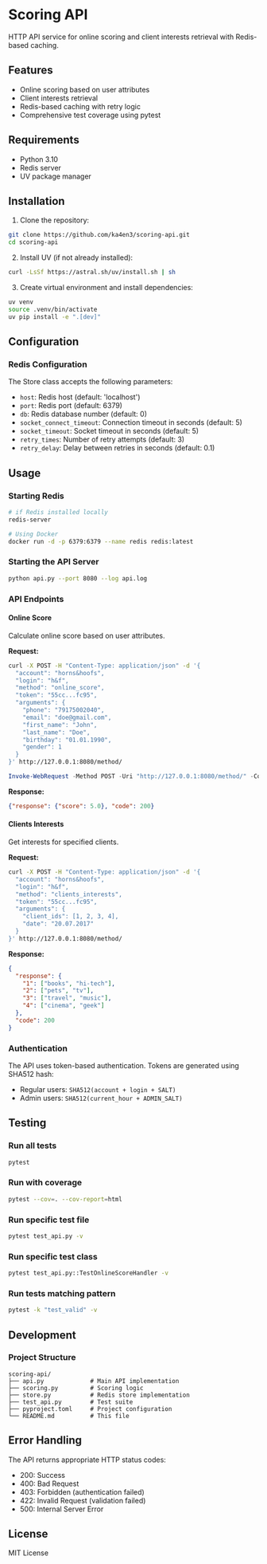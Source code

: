 # Scoring API

HTTP API service for online scoring and client interests retrieval with Redis-based caching.

## Features

- Online scoring based on user attributes
- Client interests retrieval
- Redis-based caching with retry logic
- Comprehensive test coverage using pytest

## Requirements

- Python 3.10
- Redis server
- UV package manager

## Installation

1. Clone the repository:
```bash
git clone https://github.com/ka4en3/scoring-api.git
cd scoring-api
```

2. Install UV (if not already installed):
```bash
curl -LsSf https://astral.sh/uv/install.sh | sh
```

3. Create virtual environment and install dependencies:
```bash
uv venv
source .venv/bin/activate  
uv pip install -e ".[dev]"
```

## Configuration

### Redis Configuration

The Store class accepts the following parameters:
- `host`: Redis host (default: 'localhost')
- `port`: Redis port (default: 6379)
- `db`: Redis database number (default: 0)
- `socket_connect_timeout`: Connection timeout in seconds (default: 5)
- `socket_timeout`: Socket timeout in seconds (default: 5)
- `retry_times`: Number of retry attempts (default: 3)
- `retry_delay`: Delay between retries in seconds (default: 0.1)

## Usage

### Starting Redis
```bash 
# if Redis installed locally
redis-server

# Using Docker
docker run -d -p 6379:6379 --name redis redis:latest
```

### Starting the API Server

```bash
python api.py --port 8080 --log api.log
```

### API Endpoints

#### Online Score

Calculate online score based on user attributes.

**Request:**
```bash
curl -X POST -H "Content-Type: application/json" -d '{
  "account": "horns&hoofs",
  "login": "h&f",
  "method": "online_score",
  "token": "55cc...fc95",
  "arguments": {
    "phone": "79175002040",
    "email": "doe@gmail.com",
    "first_name": "John",
    "last_name": "Doe",
    "birthday": "01.01.1990",
    "gender": 1
  }
}' http://127.0.0.1:8080/method/
```
```powershell
Invoke-WebRequest -Method POST -Uri "http://127.0.0.1:8080/method/" -ContentType "application/json" -Body '{"account": "horns&hoofs", "login": "h&f", "method": "online_score", "token": "55cc9ce545bcd144300fe9efc28e65d415b923ebb6be1e19d2750a2c03e80dd209a27954dca045e5bb12418e7d89b6d718a9e35af34e14e1d5bcd5a08f21fc95", "arguments": {"phone": "79175002040", "email": "john@doe.ru", "first_name": "John", "last_name": "Doe", "birthday": "01.01.1990", "gender": 1}}'
```

**Response:**
```json
{"response": {"score": 5.0}, "code": 200}
```

#### Clients Interests

Get interests for specified clients.

**Request:**
```bash
curl -X POST -H "Content-Type: application/json" -d '{
  "account": "horns&hoofs",
  "login": "h&f",
  "method": "clients_interests",
  "token": "55cc...fc95",
  "arguments": {
    "client_ids": [1, 2, 3, 4],
    "date": "20.07.2017"
  }
}' http://127.0.0.1:8080/method/
```

**Response:**
```json
{
  "response": {
    "1": ["books", "hi-tech"],
    "2": ["pets", "tv"],
    "3": ["travel", "music"],
    "4": ["cinema", "geek"]
  },
  "code": 200
}
```

### Authentication

The API uses token-based authentication. Tokens are generated using SHA512 hash:
- Regular users: `SHA512(account + login + SALT)`
- Admin users: `SHA512(current_hour + ADMIN_SALT)`

## Testing

### Run all tests
```bash
pytest
```

### Run with coverage
```bash
pytest --cov=. --cov-report=html
```

### Run specific test file
```bash
pytest test_api.py -v
```

### Run specific test class
```bash
pytest test_api.py::TestOnlineScoreHandler -v
```

### Run tests matching pattern
```bash
pytest -k "test_valid" -v
```

## Development

### Project Structure

```
scoring-api/
├── api.py             # Main API implementation
├── scoring.py         # Scoring logic
├── store.py           # Redis store implementation
├── test_api.py        # Test suite
├── pyproject.toml     # Project configuration
└── README.md          # This file
```

## Error Handling

The API returns appropriate HTTP status codes:
- 200: Success
- 400: Bad Request
- 403: Forbidden (authentication failed)
- 422: Invalid Request (validation failed)
- 500: Internal Server Error

## License

MIT License